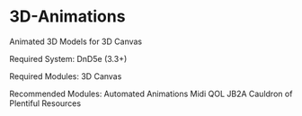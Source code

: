 # 3D-Animations
Animated 3D Models for 3D Canvas

Required System: 
DnD5e (3.3+)

Required Modules:
3D Canvas

Recommended Modules:
Automated Animations
Midi QOL
JB2A
Cauldron of Plentiful Resources
